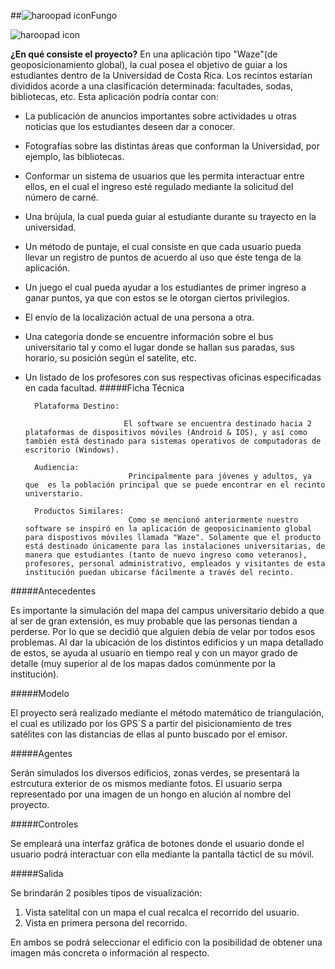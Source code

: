 ##![haroopad icon](https://encrypted-tbn1.gstatic.com/images?q=tbn:ANd9GcQWr0jR5_wG9R4twg-bK2-lHCTD0FnzJGEVkgKDwwEWLIyVTAL3)Fungo <br>

![haroopad icon](https://lh3.ggpht.com/zMa6rFbJBWM9_QaN_7xi0BN3z7mb4cdDBfEi4I7SCVb_vHe4sS04e2IIO-SBU8iCc7s=h900)

<b>¿En qué consiste el proyecto?</b> En una aplicación tipo "Waze"(de geoposicionamiento global), la cual posea el objetivo de guiar a los estudiantes dentro de la Universidad de Costa Rica. Los recintos estarían divididos acorde a una clasificación determinada: facultades, sodas, bibliotecas, etc.  Esta aplicación podría contar con:

* La publicación de anuncios importantes sobre actividades u otras noticias que los estudiantes deseen dar a conocer.

* Fotografías sobre las distintas áreas que conforman la Universidad, por ejemplo, las bibliotecas.

* Conformar un sistema de usuarios que les permita interactuar entre ellos, en el cual el ingreso esté regulado mediante la solicitud del número de carné. 

* Una brújula, la cual pueda guiar al estudiante durante su trayecto en la universidad.  

* Un método de puntaje, el cual consiste en que cada usuario pueda llevar un registro de puntos de acuerdo al uso que éste tenga de la aplicación.

* Un juego el cual pueda ayudar a los estudiantes de primer ingreso a ganar puntos, ya que con estos se le otorgan ciertos privilegios.

* El envío de la localización actual de una persona a otra.

* Una categoría donde se encuentre información sobre el bus universitario tal y como el lugar donde se hallan sus paradas, sus horario, su posición según el satelite, etc.

* Un listado de los profesores con sus respectivas oficinas especificadas en cada facultad.
	#####Ficha Técnica

		Plataforma Destino:

  							El software se encuentra destinado hacia 2 plataformas de dispositivos móviles (Android & IOS), y así como también está destinado para sistemas operativos de computadoras de escritorio (Windows).

    	Audiencia:
                			 Principalmente para jóvenes y adultos, ya que  es la población principal que se puede encontrar en el recinto universtario.

        Productos Similares:
        					 Como se mencionó anteriormente nuestro software se inspiró en la aplicación de geoposicinamiento global para dispostivos móviles llamada "Waze". Solamente que el producto está destinado únicamente para las instalaciones universitarias, de manera que estudiantes (tanto de nuevo ingreso como veteranos), profesores, personal administrativo, empleados y visitantes de esta institución puedan ubicarse fácilmente a través del recinto.

#####Antecedentes

Es importante la simulación del mapa del campus universitario debido a que al ser de gran extensión,  es muy probable que las personas tiendan a perderse. Por lo que se decidió que alguien debía de velar por todos esos problemas. Al dar la ubicación de los distintos edificios y un mapa detallado de estos, se ayuda al usuario en tiempo real y con un mayor grado de detalle (muy superior al de los mapas dados comúnmente por la institución).

#####Modelo

El proyecto será realizado mediante el método matemático de triangulación, el cual es utilizado por los GPS´S a partir del pisicionamiento de tres satélites con las distancias de ellas al punto buscado por el emisor.

#####Agentes

Serán simulados los diversos edificios, zonas verdes, se presentará la estrcutura exterior de os mismos mediante fotos. El usuario serpa representado por una imagen de un hongo en alución al nombre del proyecto.

#####Controles

Se empleará una interfaz gráfica de botones donde el usuario donde el usuario podrá interactuar con ella mediante la pantalla tácticl de su móvil.

#####Salida

Se brindarán 2 posibles tipos de visualización:
1. Vista satelital con un mapa el cual recalca el recorrido del usuario.
2. Vista en primera persona del recorrido.

En ambos se podrá seleccionar el edificio con la posibilidad de obtener una imagen más concreta o información al respecto.
